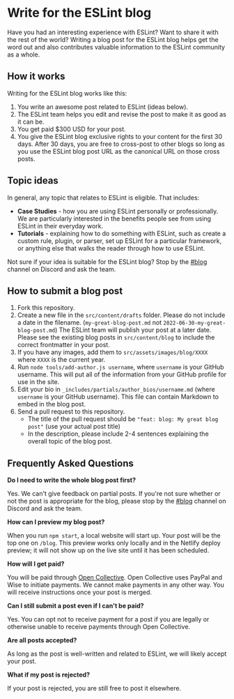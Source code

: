 # Write for the ESLint blog

Have you had an interesting experience with ESLint? Want to share it with the rest of the world? Writing a blog post for the ESLint blog helps get the word out and also contributes valuable information to the ESLint community as a whole.

## How it works

Writing for the ESLint blog works like this:

1. You write an awesome post related to ESLint (ideas below).
1. The ESLint team helps you edit and revise the post to make it as good as it can be.
1. You get paid $300 USD for your post.
1. You give the ESLint blog exclusive rights to your content for the first 30 days. After 30 days, you are free to cross-post to other blogs so long as you use the ESLint blog post URL as the canonical URL on those cross posts.

## Topic ideas

In general, any topic that relates to ESLint is eligible. That includes:

* **Case Studies** - how you are using ESLint personally or professionally. We are particularly interested in the benefits people see from using ESLint in their everyday work.
* **Tutorials** - explaining how to do something with ESLint, such as create a custom rule, plugin, or parser, set up ESLint for a particular framework, or anything else that walks the reader through how to use ESLint.

Not sure if your idea is suitable for the ESLint blog? Stop by the [#blog](https://eslint.org/chat/blog) channel on Discord and ask the team.

## How to submit a blog post

1. Fork this repository.
1. Create a new file in the `src/content/drafts` folder. Please do not include a date in the filename. (`my-great-blog-post.md` not `2022-06-30-my-great-blog-post.md`) The ESLint team will publish your post at a later date. Please see the existing blog posts in `src/content/blog` to include the correct frontmatter in your post.
1. If you have any images, add them to `src/assets/images/blog/XXXX` where `XXXX` is the current year.
1. Run `node tools/add-author.js username`, where `username` is your GitHub username. This will put all of the information from your GitHub profile for use in the site.
1. Edit your bio in `_includes/partials/author_bios/username.md` (where `username` is your GitHub username). This file can contain Markdown to embed in the blog post.
1. Send a pull request to this repository.
    * The title of the pull request should be `"feat: blog: My great blog post"` (use your actual post title)
    * In the description, please include 2-4 sentences explaining the overall topic of the blog post.

## Frequently Asked Questions

**Do I need to write the whole blog post first?**

Yes. We can't give feedback on partial posts. If you're not sure whether or not the post is appropriate for the blog, please stop by the [#blog](https://eslint.org/chat/blog) channel on Discord and ask the team.

**How can I preview my blog post?**

When you run `npm start`, a local website will start up. Your post will be the top one on `/blog`. This preview works only locally and in the Netlify deploy preview; it will not show up on the live site until it has been scheduled.

**How will I get paid?**

You will be paid through [Open Collective](https://opencollective.com/eslint). Open Collective uses PayPal and Wise to initiate payments. We cannot make payments in any other way. You will receive instructions once your post is merged.

**Can I still submit a post even if I can't be paid?**

Yes. You can opt not to receive payment for a post if you are legally or otherwise unable to receive payments through Open Collective.

**Are all posts accepted?**

As long as the post is well-written and related to ESLint, we will likely accept your post.

**What if my post is rejected?**

If your post is rejected, you are still free to post it elsewhere.
